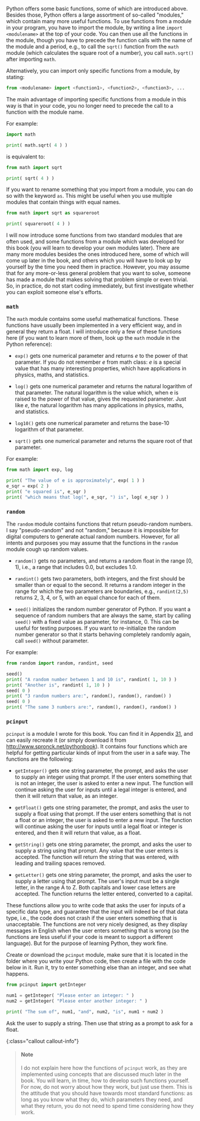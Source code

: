 Python offers some basic functions, some of which are introduced above.
Besides those, Python offers a large assortment of so-called "modules,"
which contain many more useful functions. To use functions from a module
in your program, you have to import the module, by writing a line
`import <modulename>` at the top of your code. You can then use all the
functions in the module, though you have to precede the function calls
with the name of the module and a period, e.g., to call the `sqrt()`
function from the `math` module (which calculates the square root of a
number), you call `math.sqrt()` after importing `math`.

Alternatively, you can import only specific functions from a module, by
stating:

```python
from <modulename> import <function1>, <function2>, <function3>, ...
```
  
The main advantage of importing specific functions from a module in this
way is that in your code, you no longer need to precede the call to a
function with the module name.

For example:

```python
import math

print( math.sqrt( 4 ) )
```

is equivalent to:

```python
from math import sqrt

print( sqrt( 4 ) )
```

If you want to rename something that you import from a module, you can
do so with the keyword `as`. This might be useful when you use multiple
modules that contain things with equal names.

```python
from math import sqrt as squareroot

print( squareroot( 4 ) )
```

I will now introduce some functions from two standard modules that are
often used, and some functions from a module which was developed for
this book (you will learn to develop your own modules later). There are
many more modules besides the ones introduced here, some of which will
come up later in the book, and others which you will have to look up by
yourself by the time you need them in practice. However, you may assume
that for any more-or-less general problem that you want to solve,
someone has made a module that makes solving that problem simple or even
trivial. So, in practice, do not start coding immediately, but first
investigate whether you can exploit someone else's efforts.

### `math`

The `math` module contains some useful mathematical functions. These
functions have usually been implemented in a very efficient way, and in
general they return a float. I will introduce only a few of these
functions here (if you want to learn more of them, look up the `math`
module in the Python reference):

-   `exp()` gets one numerical parameter and returns $e$ to the power of
    that parameter. If you do not remember $e$ from math class: $e$ is a
    special value that has many interesting properties, which have
    applications in physics, maths, and statistics.

-   `log()` gets one numerical parameter and returns the natural
    logarithm of that parameter. The natural logarithm is the value
    which, when e is raised to the power of that value, gives the
    requested parameter. Just like $e$, the natural logarithm has many
    applications in physics, maths, and statistics.

-   `log10()` gets one numerical parameter and returns the base-10
    logarithm of that parameter.

-   `sqrt()` gets one numerical parameter and returns the square root of
    that parameter.

For example:

```python
from math import exp, log

print( "The value of e is approximately", exp( 1 ) )
e_sqr = exp( 2 )
print( "e squared is", e_sqr )
print( "which means that log(", e_sqr, ") is", log( e_sqr ) )
```

### `random`

The `random` module contains functions that return pseudo-random
numbers. I say "pseudo-random" and not "random," because it is
impossible for digital computers to generate actual random numbers.
However, for all intents and purposes you may assume that the functions
in the `random` module cough up random values.

-   `random()` gets no parameters, and returns a random float in the
    range $[0,1)$, i.e., a range that includes 0.0, but excludes 1.0.

-   `randint()` gets two parameters, both integers, and the first should
    be smaller than or equal to the second. It returns a random integer
    in the range for which the two parameters are boundaries, e.g.,
    `randint(2,5)` returns 2, 3, 4, or 5, with an equal chance for each
    of them.

-   `seed()` initializes the random number generator of Python. If you
    want a sequence of random numbers that are always the same, start by
    calling `seed()` with a fixed value as parameter, for instance, 0.
    This can be useful for testing purposes. If you want to
    re-initialize the random number generator so that it starts behaving
    completely randomly again, call `seed()` without parameter.

For example:

```python
from random import random, randint, seed

seed()
print( "A random number between 1 and 10 is", randint( 1, 10 ) )
print( "Another is", randint( 1, 10 ) )
seed( 0 )
print( "3 random numbers are:", random(), random(), random() )
seed( 0 )
print( "The same 3 numbers are:", random(), random(), random() )
```

### `pcinput`

`pcinput` is a module I wrote for this book. You can find it in Appendix
<a href="#ch:pcinput" data-reference-type="ref" data-reference="ch:pcinput">31</a>,
and can easily recreate it (or simply download it from
<http://www.spronck.net/pythonbook>). It contains four functions which
are helpful for getting particular kinds of input from the user in a
safe way. The functions are the following:

-   `getInteger()` gets one string parameter, the prompt, and asks the
    user to supply an integer using that prompt. If the user enters
    something that is not an integer, the user is asked to enter a new
    input. The function will continue asking the user for inputs until a
    legal integer is entered, and then it will return that value, as an
    integer.

-   `getFloat()` gets one string parameter, the prompt, and asks the
    user to supply a float using that prompt. If the user enters
    something that is not a float or an integer, the user is asked to
    enter a new input. The function will continue asking the user for
    inputs until a legal float or integer is entered, and then it will
    return that value, as a float.

-   `getString()` gets one string parameter, the prompt, and asks the
    user to supply a string using that prompt. Any value that the user
    enters is accepted. The function will return the string that was
    entered, with leading and trailing spaces removed.

-   `getLetter()` gets one string parameter, the prompt, and asks the
    user to supply a letter using that prompt. The user's input must be
    a single letter, in the range A to Z. Both capitals and lower case
    letters are accepted. The function returns the letter entered,
    converted to a capital.

These functions allow you to write code that asks the user for inputs of
a specific data type, and guarantee that the input will indeed be of
that data type, i.e., the code does not crash if the user enters
something that is unacceptable. The functions are not very nicely
designed, as they display messages in English when the user enters
something that is wrong (so the functions are less useful if your code
is meant to support a different language). But for the purpose of
learning Python, they work fine.

Create or download the `pcinput` module, make sure that it is located in
the folder where you write your Python code, then create a file with the
code below in it. Run it, try to enter something else than an integer,
and see what happens.

```python
from pcinput import getInteger

num1 = getInteger( "Please enter an integer: " )
num2 = getInteger( "Please enter another integer: " )

print( "The sum of", num1, "and", num2, "is", num1 + num2 )
```

Ask the user to supply a string. Then use that string as a prompt to ask
for a float.

{:class="callout callout-info"}
> #### Note
> I do not explain here how the functions of `pcinput` work, as they are implemented using concepts that are discussed much later in the book. You will learn, in time, how to develop such functions yourself. For now, do not worry about how they work, but just use them. This is the attitude that you should have towards most standard functions: as long as you know what they do, which parameters they need, and what they return, you do not need to spend time considering how they work.
